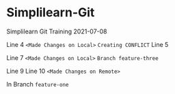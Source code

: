 # Simplilearn-Git
Simplilearn Git Training 2021-07-08

Line 4 `<Made Changes on Local>` `Creating CONFLICT`
Line 5

Line 7 `<Made Changes on Local>` `Branch feature-three`

Line 9
Line 10 `<Made Changes on Remote>`

In Branch `feature-one`
